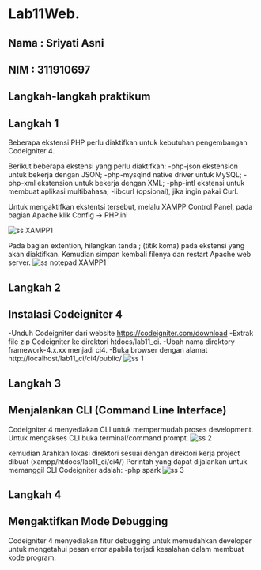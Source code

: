 # Lab11Web.
## Nama : Sriyati Asni
## NIM : 311910697

## Langkah-langkah praktikum
## Langkah 1

Beberapa ekstensi PHP perlu diaktifkan untuk kebutuhan 
pengembangan Codeigniter 4.

Berikut beberapa ekstensi yang perlu diaktifkan:
-php-json ekstension untuk bekerja dengan JSON;
-php-mysqlnd native driver untuk MySQL;
-php-xml ekstension untuk bekerja dengan XML;
-php-intl ekstensi untuk membuat aplikasi multibahasa;
-libcurl (opsional), jika ingin pakai Curl.

Untuk mengaktifkan ekstentsi tersebut, melalu XAMPP Control Panel, pada bagian 
Apache klik Config -> PHP.ini

![ss XAMPP1](https://user-images.githubusercontent.com/56379905/121889995-0fb62e80-cd44-11eb-84e9-18e1a9a68aaa.png)

Pada bagian extention, hilangkan tanda ; (titik koma) pada ekstensi yang akan 
diaktifkan. Kemudian simpan kembali filenya dan restart Apache web server.
![ss notepad XAMPP1](https://user-images.githubusercontent.com/56379905/121890320-67ed3080-cd44-11eb-90db-3f8826262aca.png)

## Langkah 2
## Instalasi Codeigniter 4

-Unduh Codeigniter dari website https://codeigniter.com/download
-Extrak file zip Codeigniter ke direktori htdocs/lab11_ci.
-Ubah nama direktory framework-4.x.xx menjadi ci4.
-Buka browser dengan alamat http://localhost/lab11_ci/ci4/public/
![ss 1](https://user-images.githubusercontent.com/56379905/121890730-e053f180-cd44-11eb-85c8-8a7bfff9253d.png)

## Langkah 3
## Menjalankan CLI (Command Line Interface)

Codeigniter 4 menyediakan CLI untuk mempermudah proses development. Untuk 
mengakses CLI buka terminal/command prompt.
![ss 2](https://user-images.githubusercontent.com/56379905/121891151-5193a480-cd45-11eb-82c3-ec6720cef1a8.png)

kemudian Arahkan lokasi direktori sesuai dengan direktori kerja project dibuat 
(xampp/htdocs/lab11_ci/ci4/) 
Perintah yang dapat dijalankan untuk memanggil CLI Codeigniter adalah:
-php spark
![ss 3](https://user-images.githubusercontent.com/56379905/121891528-bf3fd080-cd45-11eb-81b2-1af7713e9540.png)

## Langkah  4
## Mengaktifkan Mode Debugging
Codeigniter 4 menyediakan fitur debugging untuk memudahkan developer untuk 
mengetahui pesan error apabila terjadi kesalahan dalam membuat kode program.


